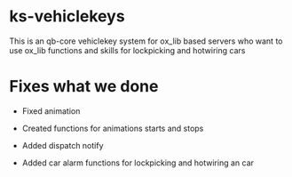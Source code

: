 # ks-vehiclekeys

This is an qb-core vehiclekey system for ox_lib based servers who want to use ox_lib functions and skills for lockpicking and hotwiring cars 



# Fixes what we done

* Fixed animation

* Created functions for animations starts and stops

* Added dispatch notify

* Added car alarm functions for lockpicking and hotwiring an car
